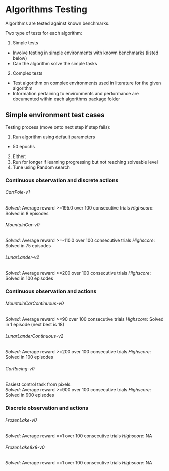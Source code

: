 # Algorithms Testing

Algorithms are tested against known benchmarks.

Two type of tests for each algorithm:
1. Simple tests
  - Involve testing in simple environments with known benchmarks (listed below)
  - Can the algorithm solve the simple tasks
2. Complex tests
  - Test algorithm on complex environments used in literature for the given algorithm
  - Information pertaining to environments and performance are documented within each algorithms package folder

## Simple environment test cases

Testing process (move onto next step if step fails):
1. Run algorithm using default parameters
  - 50 epochs
2. Either:
  1. Run for longer if learning progressing but not reaching solveable level
  2. Tune using Random search

### Continuous observation and discrete actions

###### CartPole-v1

*Solved*: Average reward >=195.0 over 100 consecutive trials
*Highscore*: Solved in 8 episodes

###### MountainCar-v0

*Solved*: Average reward >=-110.0 over 100 consecutive trials
*Highscore*: Solved in 75 episodes

###### LunarLander-v2

*Solved*: Average reward >=200 over 100 consecutive trials
*Highscore*: Solved in 100 episodes


### Continuous observation and actions

###### MountainCarContinuous-v0

*Solved*: Average reward >=90 over 100 consecutive trials
*Highscore*: Solved in 1 episode (next best is 18)

###### LunarLanderContinuous-v2

*Solved*: Average reward >=200 over 100 consecutive trials
*Highscore*: Solved in 100 episodes

###### CarRacing-v0
Easiest control task from pixels.  
*Solved*: Average reward >=900 over 100 consecutive trials
*Highscore*: Solved in 900 episodes

### Discrete observation and actions

###### FrozenLake-v0

*Solved*: Average reward ==1 over 100 consecutive trials
*Highscore*: NA

###### FrozenLake8x8-v0

*Solved*: Average reward ==1 over 100 consecutive trials
*Highscore*: NA

